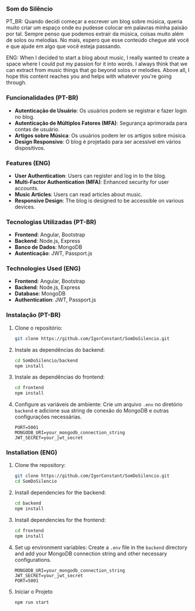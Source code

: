 ### Som do Silêncio

PT_BR: Quando decidi começar a escrever um blog sobre música, queria muito criar um espaço onde eu pudesse colocar em palavras minha paixão por tal. Sempre penso que podemos extrair da música, coisas muito além de solos ou melodias. No mais, espero que esse conteúdo chegue até você e que ajude em algo que você esteja passando.

ENG: When I decided to start a blog about music, I really wanted to create a space where I could put my passion for it into words. I always think that we can extract from music things that go beyond solos or melodies. Above all, I hope this content reaches you and helps with whatever you're going through.


### Funcionalidades (PT-BR)
- **Autenticação de Usuário**: Os usuários podem se registrar e fazer login no blog.
- **Autenticação de Múltiplos Fatores (MFA)**: Segurança aprimorada para contas de usuário.
- **Artigos sobre Música**: Os usuários podem ler os artigos sobre música.
- **Design Responsivo**: O blog é projetado para ser acessível em vários dispositivos.

### Features (ENG)

- **User Authentication**: Users can register and log in to the blog.
- **Multi-Factor Authentication (MFA)**: Enhanced security for user accounts.
- **Music Articles**: Users can read articles about music.
- **Responsive Design**: The blog is designed to be accessible on various devices.

### Tecnologias Utilizadas (PT-BR)
- **Frontend**: Angular, Bootstrap
- **Backend**: Node.js, Express
- **Banco de Dados**: MongoDB
- **Autenticação**: JWT, Passport.js

### Technologies Used (ENG)
- **Frontend**: Angular, Bootstrap
- **Backend**: Node.js, Express
- **Database**: MongoDB
- **Authentication**: JWT, Passport.js

### Instalação (PT-BR)
1. Clone o repositório:
   ```bash
   git clone https://github.com/IgorConstant/SomDoSilencio.git
   ```   
2. Instale as dependências do backend:
   ```bash
   cd SomDoSilencio/backend
   npm install
   ```
3. Instale as dependências do frontend:
   ```bash
   cd frontend
   npm install
   ```
4. Configure as variáveis de ambiente:
   Crie um arquivo `.env` no diretório `backend` e adicione sua string de conexão do MongoDB e outras configurações necessárias.
   ```env
   PORT=5001
   MONGODB_URI=your_mongodb_connection_string
   JWT_SECRET=your_jwt_secret
   ```


### Installation (ENG)

1. Clone the repository:
   ```bash
   git clone https://github.com/IgorConstant/SomDoSilencio.git
   cd SomDoSilencio
   ```
2. Install dependencies for the backend:
   ```bash
   cd backend
   npm install
   ```
3. Install dependencies for the frontend:
   ```bash
   cd frontend
   npm install
   ```

4. Set up environment variables:
   Create a `.env` file in the `backend` directory and add your MongoDB connection string and other necessary configurations.
   ```env
   MONGODB_URI=your_mongodb_connection_string
   JWT_SECRET=your_jwt_secret
   PORT=5001
   ```

5. Iniciar o Projeto
     ```bash
     npm run start
     ```

